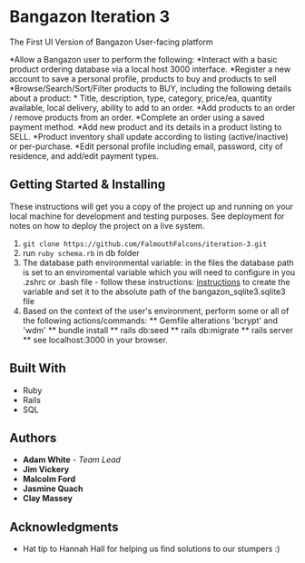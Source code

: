 # Bangazon Iteration 3 
The First UI Version of Bangazon User-facing platform

*Allow a Bangazon user to perform the following: 
  *Interact with a basic product ordering database via a local host 3000 interface. 
  *Register a new account to save a personal profile, products to buy and products to sell 
  *Browse/Search/Sort/Filter products to BUY, including the following details about a product: 
      * Title, description, type, category, price/ea, quantity available, local delivery, ability to add to an order. 
  *Add products to an order / remove products from an order. 
  *Complete an order using a saved payment method. 
  *Add new product and its details in a product listing to SELL.
  *Product inventory shall update according to listing (active/inactive) or per-purchase. 
  *Edit personal profile including email, password, city of residence, and add/edit payment types. 
  
## Getting Started & Installing

These instructions will get you a copy of the project up and running on your local machine for development and testing purposes. See deployment for notes on how to deploy the project on a live system.

1. ```git clone https://github.com/FalmouthFalcons/iteration-3.git```
2. run ```ruby schema.rb``` in db folder
3. The database path environmental variable: in the files the database path is set to an
    enviromental variable which you will need to configure in you .zshrc or .bash file
        - follow these instructions:
        [instructions](https://gist.github.com/iest/58692bf1001b0424c257) 
        to create the variable and set it to the absolute path of the bangazon_sqlite3.sqlite3 file
4. Based on the context of the user's environment, perform some or all of the following actions/commands: 
  ** Gemfile alterations 'bcrypt' and 'wdm'
  ** bundle install 
  ** rails db:seed 
  ** rails db:migrate
  ** rails server 
  ** see localhost:3000 in your browser. 


## Built With

* Ruby
* Rails 
* SQL

## Authors

* **Adam White** - *Team Lead*
* **Jim Vickery**
* **Malcolm Ford**
* **Jasmine Quach**
* **Clay Massey**

## Acknowledgments

* Hat tip to Hannah Hall for helping us find solutions to our stumpers :)
